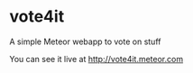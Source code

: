 vote4it
=======

A simple Meteor webapp to vote on stuff

You can see it live at http://vote4it.meteor.com